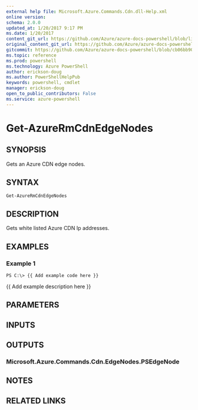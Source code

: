 ```yaml
---
external help file: Microsoft.Azure.Commands.Cdn.dll-Help.xml
online version: 
schema: 2.0.0
updated_at: 1/20/2017 9:17 PM
ms.date: 1/20/2017
content_git_url: https://github.com/Azure/azure-docs-powershell/blob/live/azureps-cmdlets-docs/ResourceManager/AzureRM.Cdn/v2.5.0/Get-AzureRmCdnEdgeNodes.md
original_content_git_url: https://github.com/Azure/azure-docs-powershell/blob/live/azureps-cmdlets-docs/ResourceManager/AzureRM.Cdn/v2.5.0/Get-AzureRmCdnEdgeNodes.md
gitcommit: https://github.com/Azure/azure-docs-powershell/blob/cb06bb906911a2a2e1f57adbafe0c0c97a0b205b/azureps-cmdlets-docs/ResourceManager/AzureRM.Cdn/v2.5.0/Get-AzureRmCdnEdgeNodes.md
ms.topic: reference
ms.prod: powershell
ms.technology: Azure PowerShell
author: erickson-doug
ms.author: PowerShellHelpPub
keywords: powershell, cmdlet
manager: erickson-doug
open_to_public_contributors: False
ms.service: azure-powershell
---
```


# Get-AzureRmCdnEdgeNodes

## SYNOPSIS
Gets an Azure CDN edge nodes.

## SYNTAX

```
Get-AzureRmCdnEdgeNodes
```

## DESCRIPTION
Gets white listed Azure CDN Ip addresses.

## EXAMPLES

### Example 1
```
PS C:\> {{ Add example code here }}
```

{{ Add example description here }}

## PARAMETERS

## INPUTS

## OUTPUTS

### Microsoft.Azure.Commands.Cdn.EdgeNodes.PSEdgeNode

## NOTES

## RELATED LINKS

